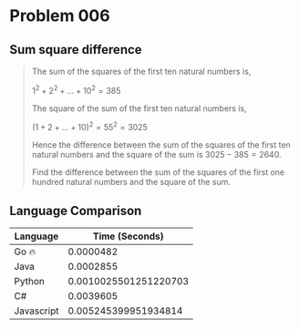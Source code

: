 # Problem 006

## Sum square difference

>The sum of the squares of the first ten natural numbers is,
>
>$1^2 + 2^2 + ... + 10^2 = 385$
>
>The square of the sum of the first ten natural numbers is,
>
>$(1 + 2+...+ 10)^2 = 55^2 = 3025$
>
>Hence the difference between the sum of the squares of the first ten natural numbers and the square of the sum is $3025 - 385 = 2640$.
>
>Find the difference between the sum of the squares of the first one hundred natural numbers and the square of the sum.

## Language Comparison

| Language   | Time (Seconds)        |
| ---------- | --------------------- |
| Go 🔥      | 0.0000482             |
| Java       | 0.0002855             |
| Python     | 0.0010025501251220703 |
| C#         | 0.0039605             |
| Javascript | 0.005245399951934814  |
